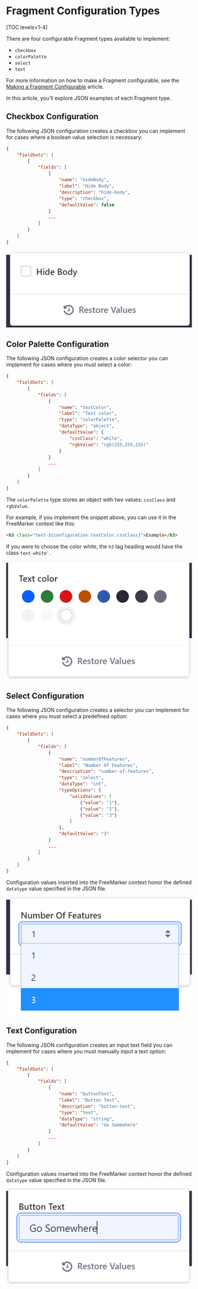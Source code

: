 # Fragment Configuration Types

[TOC levels=1-4]

There are four configurable Fragment types available to implement:

- `checkbox`
- `colorPalette`
- `select`
- `text`

<!-- - `itemSelector` -->

For more information on how to make a Fragment configurable, see the
[Making a Fragment Configurable](/docs/7-2/frameworks/-/knowledge_base/f/making-a-fragment-configurable)
article.

In this article, you'll explore JSON examples of each Fragment type.

## Checkbox Configuration

The following JSON configuration creates a checkbox you can implement for cases
where a boolean value selection is necessary:

```json
{
    "fieldSets": [
        {
            "fields": [
                {
                    "name": "hideBody",
                    "label": "Hide Body",
                    "description": "hide-body",
                    "type": "checkbox",
                    "defaultValue": false
                }
                ...
            ]
        }
    ]
}
```

![Figure 1: The checkbox configuration is useful when a boolean selection is necessary.](../../../images/fragment-config-checkbox.png)

## Color Palette Configuration

The following JSON configuration creates a color selector you can implement for
cases where you must select a color:

```json
{
    "fieldSets": [
        {
            "fields": [
                {
                    "name": "textColor",
                    "label": "Text color",
                    "type": "colorPalette",
                    "dataType": "object",
                    "defaultValue": {
                        "cssClass": "white",
                        "rgbValue": "rgb(255,255,255)"
                    }
                }
                ...
            ]
        }
    ]
}
```

The `colorPalette` type stores an object with two values: `cssClass` and
`rgbValue`.

For example, if you implement the snippet above, you can use it in the
FreeMarker context like this:

```html
<h3 class="text-${configuration.textColor.cssClass}">Example</h3>
```

If you were to choose the color white, the `h3` tag heading would have the class
`text-white'`.

![Figure 2: The `colorPalette` configuration is useful when a color selection is necessary.](../../../images/fragment-config-colorpalette.png)

## Select Configuration

The following JSON configuration creates a selector you can implement for cases
where you must select a predefined option:

```json
{
    "fieldSets": [
        {
            "fields": [
                {
                    "name": "numberOfFeatures",
                    "label": "Number Of Features",
                    "description": "number-of-features",
                    "type": "select",
                    "dataType": "int",
                    "typeOptions": {
                        "validValues": [
                            {"value": "1"},
                            {"value": "2"},
                            {"value": "3"}
                        ]
                    },
                    "defaultValue": "3"
                }
                ...
            ]
        }
    ]
}
```

Configuration values inserted into the FreeMarker context honor the defined
`datatype` value specified in the JSON file.

![Figure 3: The `select` configuration is useful when an option choice is necessary.](../../../images/fragment-config-select.png)

## Text Configuration

The following JSON configuration creates an input text field you can implement
for cases where you must manually input a text option:

```json
{
    "fieldSets": [
        {
            "fields": [
                {
                    "name": "buttonText",
                    "label": "Button Text",
                    "description": "button-text",
                    "type": "text",
                    "dataType": "string",
                    "defaultValue": "Go Somewhere"
                }
                ...
            ]
        }
    ]
}
```

Configuration values inserted into the FreeMarker context honor the defined
`datatype` value specified in the JSON file.

![Figure 4: The `text` configuration is useful when an input text option is necessary.](../../../images/fragment-config-text.png)
